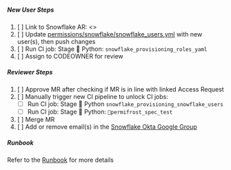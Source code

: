##### New User Steps

1. [ ] Link to Snowflake AR: \<>
1. [ ] Update [permissions/snowflake/snowflake_users.yml](https://gitlab.com/gitlab-data/analytics/-/blob/master/permissions/snowflake/snowflake_users.yml?ref_type=heads) with new user(s), then push changes
1. [ ] Run CI job: Stage :snake: Python: `snowflake_provisioning_roles_yaml`
1. [ ] Assign to CODEOWNER for review

##### Reviewer Steps

1. [ ] Approve MR after checking if MR is in line with linked Access Request
1. [ ] Manually trigger new CI pipeline to unlock CI jobs:
    - [ ] Run CI job: Stage :snake: Python `snowflake_provisioning_snowflake_users`
    - [ ] Run CI job: Stage :snake: Python: `🧊permifrost_spec_test`
1. [ ] Merge MR
1. [ ] Add or remove email(s) in the [Snowflake Okta Google Group](https://groups.google.com/a/gitlab.com/g/okta-snowflake-users/members?pli=1)


##### Runbook
Refer to the [Runbook](https://gitlab.com/gitlab-data/runbooks/-/blob/main/snowflake_provisioning_automation/snowflake_provisioning_automation.md) for more details
